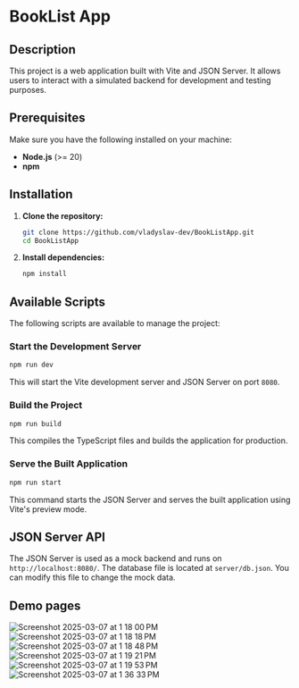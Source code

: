 # BookList App

## Description
This project is a web application built with Vite and JSON Server. It allows users to interact with a simulated backend for development and testing purposes.

## Prerequisites
Make sure you have the following installed on your machine:
- **Node.js** (>= 20)
- **npm**

## Installation
1. **Clone the repository:**
   ```sh
   git clone https://github.com/vladyslav-dev/BookListApp.git
   cd BookListApp
   ```
2. **Install dependencies:**
   ```sh
   npm install
   ```

## Available Scripts
The following scripts are available to manage the project:

### Start the Development Server
```sh
npm run dev
```
This will start the Vite development server and JSON Server on port `8080`.

### Build the Project
```sh
npm run build
```
This compiles the TypeScript files and builds the application for production.

### Serve the Built Application
```sh
npm run start
```
This command starts the JSON Server and serves the built application using Vite's preview mode.

## JSON Server API
The JSON Server is used as a mock backend and runs on `http://localhost:8080/`. The database file is located at `server/db.json`. You can modify this file to change the mock data.

## Demo pages
![Screenshot 2025-03-07 at 1 18 00 PM](https://github.com/user-attachments/assets/36b1063f-fda9-4179-a0c1-9ff78a522bd9)
![Screenshot 2025-03-07 at 1 18 18 PM](https://github.com/user-attachments/assets/7e652010-d21c-4eb4-a355-ed3d0fd78d18)
![Screenshot 2025-03-07 at 1 18 48 PM](https://github.com/user-attachments/assets/68654633-48f1-4a4a-bf9f-09bf8f136c12)
![Screenshot 2025-03-07 at 1 19 21 PM](https://github.com/user-attachments/assets/0880145d-965a-4d96-b993-cf7b3a78d403)
![Screenshot 2025-03-07 at 1 19 53 PM](https://github.com/user-attachments/assets/417c9dbd-7569-40ca-8fe3-f4afcfb03684)
![Screenshot 2025-03-07 at 1 36 33 PM](https://github.com/user-attachments/assets/30f5f184-1646-4dbd-96fd-2fdc444863ce)



